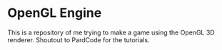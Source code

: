 # OpenGL Engine
This is a repository of me trying to make a game using the OpenGL 3D renderer. Shoutout to PardCode for the tutorials.
